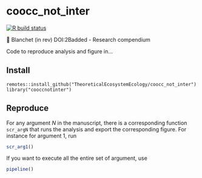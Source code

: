 # coocc_not_inter
[![R build status](https://github.com/TheoreticalEcosystemEcology/coocc_not_inter/workflows/R-CMD-check/badge.svg)](https://github.com/TheoreticalEcosystemEcology/coocc_not_inter/actions)

:book: Blanchet (in rev) DOI:2Badded - Research compendium

Code to reproduce analysis and figure in...


## Install

```
remotes::install_github("TheoreticalEcosystemEcology/coocc_not_inter")
library("cooccnotinter")
```

## Reproduce

For any argument *N* in the manuscript, there is a corresponding function `scr_argN` that runs the analysis and export the corresponding figure.
For instance for argument 1, run

```R
scr_arg1()
```
If you want to execute all the entire set of argument, use

```R
pipeline()
```
